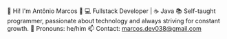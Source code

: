 👤 Hi! I'm Antônio Marcos 👋
💻 Fullstack Developer | ☕ Java
📚 Self-taught programmer, passionate about technology and always striving for constant growth.
📌 Pronouns: he/him
📫 Contact: marcos.dev038@gmail.com
